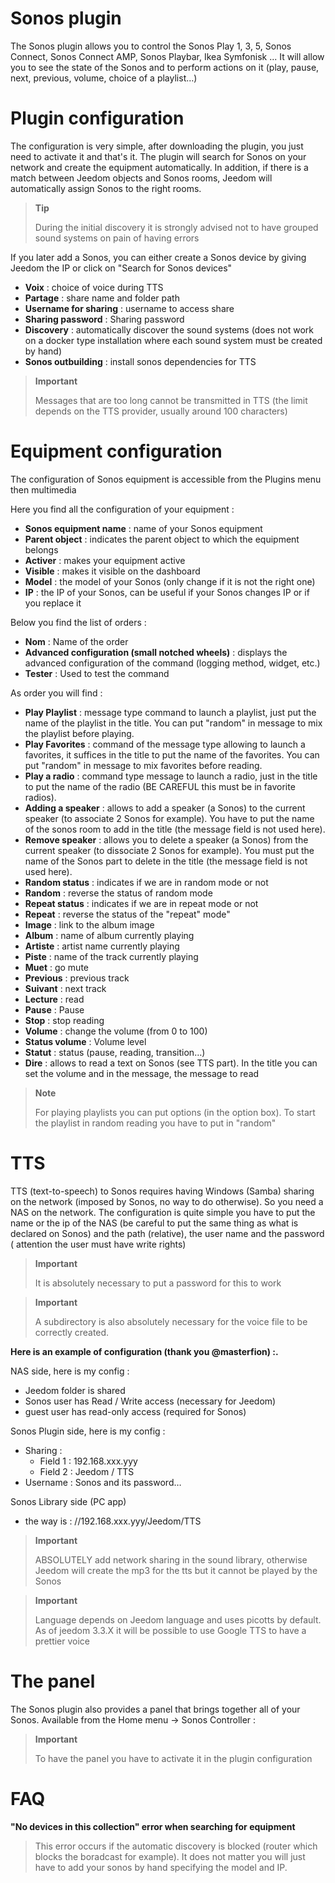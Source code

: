 # Sonos plugin

The Sonos plugin allows you to control the Sonos Play 1, 3, 5, Sonos Connect, Sonos Connect AMP, Sonos Playbar, Ikea Symfonisk ... It will allow you to see the state of the Sonos and to perform actions on it (play, pause, next, previous, volume, choice of a playlist…)

# Plugin configuration

The configuration is very simple, after downloading the plugin, you just need to activate it and that's it. The plugin will search for Sonos on your network and create the equipment automatically. In addition, if there is a match between Jeedom objects and Sonos rooms, Jeedom will automatically assign Sonos to the right rooms.

> **Tip**
>
> During the initial discovery it is strongly advised not to have grouped sound systems on pain of having errors

If you later add a Sonos, you can either create a Sonos device by giving Jeedom the IP or click on "Search for Sonos devices"

-   **Voix** : choice of voice during TTS
-   **Partage** : share name and folder path
-   **Username for sharing** : username to access share
-   **Sharing password** : Sharing password
-   **Discovery** : automatically discover the sound systems (does not work on a docker type installation where each sound system must be created by hand)
-   **Sonos outbuilding** : install sonos dependencies for TTS

> **Important**
>
> Messages that are too long cannot be transmitted in TTS (the limit
> depends on the TTS provider, usually around 100 characters)

# Equipment configuration

The configuration of Sonos equipment is accessible from the Plugins menu then multimedia

Here you find all the configuration of your equipment :

-   **Sonos equipment name** : name of your Sonos equipment
-   **Parent object** : indicates the parent object to which the equipment belongs
-   **Activer** : makes your equipment active
-   **Visible** : makes it visible on the dashboard
-   **Model** : the model of your Sonos (only change if it is not the right one)
-   **IP** : the IP of your Sonos, can be useful if your Sonos changes IP or if you replace it

Below you find the list of orders :

-   **Nom** : Name of the order
-   **Advanced configuration (small notched wheels)** : displays the advanced configuration of the command (logging method, widget, etc.)
-   **Tester** : Used to test the command

As order you will find :

-   **Play Playlist** : message type command to launch a playlist, just put the name of the playlist in the title. You can put "random" in message to mix the playlist before playing.
-   **Play Favorites** :  command of the message type allowing to launch a favorites, it suffices in the title to put the name of the favorites. You can put "random" in message to mix favorites before reading.
-   **Play a radio** : command type message to launch a radio, just in the title to put the name of the radio (BE CAREFUL this must be in favorite radios).
-   **Adding a speaker** : allows to add a speaker (a Sonos) to the current speaker (to associate 2 Sonos for example). You have to put the name of the sonos room to add in the title (the message field is not used here).
-   **Remove speaker** : allows you to delete a speaker (a Sonos) from the current speaker (to dissociate 2 Sonos for example). You must put the name of the Sonos part to delete in the title (the message field is not used here).
-   **Random status** : indicates if we are in random mode or not
-   **Random** : reverse the status of random mode
-   **Repeat status** : indicates if we are in repeat mode or not
-   **Repeat** : reverse the status of the "repeat" mode"
-   **Image** : link to the album image
-   **Album** : name of album currently playing
-   **Artiste** : artist name currently playing
-   **Piste** : name of the track currently playing
-   **Muet** : go mute
-   **Previous** : previous track
-   **Suivant** : next track
-   **Lecture** : read
-   **Pause** : Pause
-   **Stop** : stop reading
-   **Volume** : change the volume (from 0 to 100)
-   **Status volume** : Volume level
-   **Statut** : status (pause, reading, transition…)
-   **Dire** : allows to read a text on Sonos (see TTS part). In the title you can set the volume and in the message, the message to read

> **Note**
>
> For playing playlists you can put options (in the option box). To start the playlist in random reading you have to put in "random"

# TTS

TTS (text-to-speech) to Sonos requires having Windows (Samba) sharing on the network (imposed by Sonos, no way to do otherwise). So you need a NAS on the network. The configuration is quite simple you have to put the name or the ip of the NAS (be careful to put the same thing as what is declared on Sonos) and the path (relative), the user name and the password ( attention the user must have write rights)

> **Important**
>
> It is absolutely necessary to put a password for this to work

> **Important**
>
> A subdirectory is also absolutely necessary for the voice file to be correctly created.

**Here is an example of configuration (thank you @masterfion) :.**

NAS side, here is my config :

-   Jeedom folder is shared
-   Sonos user has Read / Write access (necessary for Jeedom)
-   guest user has read-only access (required for Sonos)

Sonos Plugin side, here is my config :

-   Sharing :
    -   Field 1 : 192.168.xxx.yyy
    -   Field 2 : Jeedom / TTS
-   Username : Sonos and its password…

Sonos Library side (PC app)
-   the way is : //192.168.xxx.yyy/Jeedom/TTS

> **Important**
>
> ABSOLUTELY add network sharing in the sound library, otherwise Jeedom will create the mp3 for the tts but it cannot be played by the Sonos

> **Important**
>
> Language depends on Jeedom language and uses picotts by default. As of jeedom 3.3.X it will be possible to use Google TTS to have a prettier voice


# The panel

The Sonos plugin also provides a panel that brings together all of your Sonos. Available from the Home menu → Sonos Controller :

> **Important**
>
> To have the panel you have to activate it in the plugin configuration

# FAQ

**"No devices in this collection" error when searching for equipment**
>
> This error occurs if the automatic discovery is blocked (router which blocks the boradcast for example). It does not matter you will just have to add your sonos by hand specifying the model and IP.
